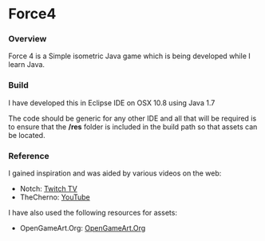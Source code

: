 Force4
======

### Overview

Force 4 is a Simple isometric Java game which is being developed while I learn Java.

### Build

I have developed this in Eclipse IDE on OSX 10.8 using Java 1.7

The code should be generic for any other IDE and all that will be required is to ensure that the **/res** folder is included in the build path so that assets can be located. 

### Reference

I gained inspiration and was aided by various videos on the web:

- Notch: [Twitch TV](http://www.twitch.tv/notch)
- TheCherno: [YouTube](http://www.youtube.com/channel/UCQ-W1KE9EYfdxhL6S4twUNw)

I have also used the following resources for assets:

- OpenGameArt.Org: [OpenGameArt.Org](http://opengameart.org)
